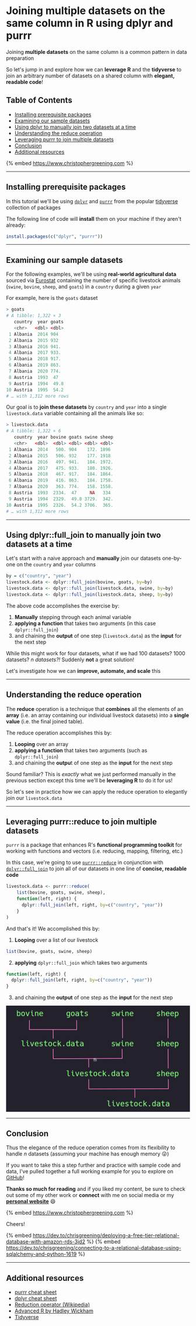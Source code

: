# Joining multiple datasets on the same column in R using dplyr and purrr

Joining **multiple datasets** on the same column is a common pattern in data preparation

So let's jump in and explore how we can **leverage R** and the **tidyverse** to join an arbitrary number of datasets on a shared column with **elegant, readable code**!

## Table of Contents 
- [Installing prerequisite packages](#installing-prerequisite-packages)
- [Examining our sample datasets](#examining-our-sample-datasets)
- [Using dplyr to manually join two datasets at a time](#using-dplyr)
- [Understanding the reduce operation](#understanding-the-reduce-operation)
- [Leveraging purrr to join multiple datasets](#leveraging-purrr-reduce)
- [Conclusion](#conclusion)
- [Additional resources](#additional-resources)

{% embed https://www.christophergreening.com %}

---

## Installing prerequisite packages
<a src="#installing-prerequisite-packages"></a>

In this tutorial we'll be using [`dplyr`](https://dplyr.tidyverse.org/) and [`purrr`](https://purrr.tidyverse.org/) from the popular [tidyverse](https://www.tidyverse.org/) collection of packages

The following line of code will **install** them on your machine if they aren't already:

```R
install.packages(c("dplyr", "purrr"))
```

---

## Examining our sample datasets
<a src="#examining-our-sample-datasets"></a>

For the following examples, we'll be using **real-world agricultural data** sourced via [Eurostat](https://ec.europa.eu/eurostat) containing the number of specific livestock animals (`swine`, `bovine`, `sheep`, and `goats`) in a `country` during a given `year`

For example, here is the `goats` dataset
```R
> goats
# A tibble: 1,322 × 3
   country  year goats
   <chr>   <dbl> <dbl>
 1 Albania  2014 904
 2 Albania  2015 932
 3 Albania  2016 941.
 4 Albania  2017 933.
 5 Albania  2018 917.
 6 Albania  2019 863.
 7 Albania  2020 774.
 8 Austria  1993  47
 9 Austria  1994  49.8
10 Austria  1995  54.2
# … with 1,312 more rows
```

Our goal is to **join these datasets** by `country` and `year` into a single `livestock.data` variable containing all the animals like so:

```R
> livestock.data
# A tibble: 1,322 × 6
   country  year bovine goats swine sheep
   <chr>   <dbl>  <dbl> <dbl> <dbl> <dbl>
 1 Albania  2014   500. 904    172. 1896
 2 Albania  2015   506. 932    177. 1918
 3 Albania  2016   497. 941.   184. 1972.
 4 Albania  2017   475. 933.   180. 1926.
 5 Albania  2018   467. 917.   184. 1864.
 6 Albania  2019   416. 863.   184. 1758.
 7 Albania  2020   363. 774.   158. 1558.
 8 Austria  1993  2334.  47     NA   334
 9 Austria  1994  2329.  49.8 3729.  342.
10 Austria  1995  2326.  54.2 3706.  365.
# … with 1,312 more rows
```

---

## Using dplyr::full_join to manually join two datasets at a time
<a src="#using-dplyr"></a>

Let's start with a naive approach and **manually** join our datasets one-by-one on the `country` and `year` columns

```R
by = c("country", "year")
livestock.data <- dplyr::full_join(bovine, goats, by=by)
livestock.data <- dplyr::full_join(livestock.data, swine, by=by)
livestock.data <- dplyr::full_join(livestock.data, sheep, by=by)
```

The above code accomplishes the exercise by:
1. **Manually** stepping through each animal variable
2. **applying a function** that takes two arguments (in this case `dplyr::full_join`)
3. and chaining the **output** of one step (`livestock.data`) as the **input** for the next step

While this might work for four datasets, what if we had 100 datasets? 1000 datasets? _n datasets?!_ Suddenly **not** a great solution! 

Let's investigate how we can **improve, automate, and scale** this

---

## Understanding the reduce operation
<a src="#understanding-the-reduce-operation"></a> 

The **reduce** operation is a technique that **combines** all the elements of an **array** (i.e. an array containing our individual livestock datasets) into a **single value** (i.e. the final joined table).   

The reduce operation accomplishes this by:
1. **Looping** over an array
2. **applying a function** that takes two arguments (such as `dplyr::full_join`) 
3. and chaining the **outpu**t of one step as the **input** for the next step

Sound familiar? This is *exactly* what we just performed manually in the previous section except this time we'll be **leveraging R** to do it for us! 

So let's see in practice how we can apply the reduce operation to elegantly join our `livestock.data`

---

## Leveraging purrr::reduce to join multiple datasets
<a src="#leveraging-purrr-reduce"></a>

`purrr` is a package that enhances R's **functional programming toolkit** for working with functions and vectors (i.e. reducing, mapping, filtering, etc.)

In this case, we're going to use [`purrr::reduce`](https://purrr.tidyverse.org/reference/reduce.html) in conjunction with [`dplyr::full_join`](https://dplyr.tidyverse.org/reference/mutate-joins.html) to join all of our datasets in one line of **concise, readable code**

```R
livestock.data <- purrr::reduce(
    list(bovine, goats, swine, sheep),
    function(left, right) {
      dplyr::full_join(left, right, by=c("country", "year"))
    }
)
```

And that's it! We accomplished this by:

1. **Looping** over a list of our livestock
```R
list(bovine, goats, swine, sheep)
```
2. **applying** `dplyr::full_join` which takes two arguments 

```R
function(left, right) {
  dplyr::full_join(left, right, by=c("country", "year"))
}
```

3. and chaining the **output** of one step as the **input** for the next step

![Image showing the different datasets joining together in a hierarchical chain that starts with bovine and goats joining into livestock.data, livestock.data joining with swine, and livestock.data finally joining with sheep](media/join_image.PNG)

---

## Conclusion
<a src="#conclusion"></a>

Thus the elegance of the reduce operation comes from its flexibility to handle _n_ datasets (assuming your machine has enough memory :stuck_out_tongue_winking_eye:)

If you want to take this a step further and practice with sample code and data, I've pulled together a full working example for you to explore on [GitHub](https://github.com/chris-greening/chris-greening-blog/blob/main/posts/Performing%20multiple%20joins%20in%20R%20using%20dplyr%20and%20purrr/code/sample_code.R)!

**Thanks so much for reading** and if you liked my content, be sure to check out some of my other work or **connect** with me on social media or my [**personal website**](https://www.christophergreening.com/) :smile: 

{% embed https://www.christophergreening.com %}

Cheers!

{% embed https://dev.to/chrisgreening/deploying-a-free-tier-relational-database-with-amazon-rds-3jd2 %}
{% embed https://dev.to/chrisgreening/connecting-to-a-relational-database-using-sqlalchemy-and-python-1619 %} 

---

## Additional resources
<a src="#additional-resources"></a>

- [purrr cheat sheet](https://github.com/rstudio/cheatsheets/blob/main/purrr.pdf)
- [dplyr cheat sheet](https://www.rstudio.com/wp-content/uploads/2015/02/data-wrangling-cheatsheet.pdf)
- [Reduction operator (Wikipedia)](https://en.wikipedia.org/wiki/Reduction_operator)
- [Advanced R by Hadley Wickham](https://adv-r.hadley.nz/functionals.html#reduce)
- [Tidyverse](https://www.tidyverse.org/)